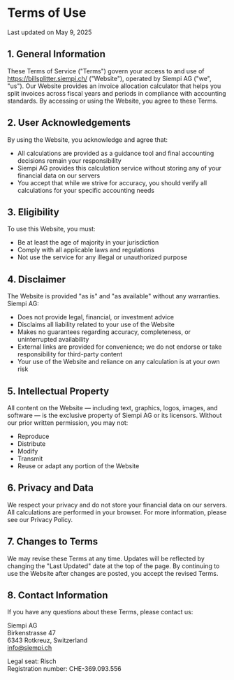 # Terms of Use

Last updated on May 9, 2025

## 1. General Information

These Terms of Service ("Terms") govern your access to and use of https://billsplitter.siempi.ch/ ("Website"), operated by Siempi AG ("we", "us"). Our Website provides an invoice allocation calculator that helps you split invoices across fiscal years and periods in compliance with accounting standards. By accessing or using the Website, you agree to these Terms.

## 2. User Acknowledgements

By using the Website, you acknowledge and agree that:

- All calculations are provided as a guidance tool and final accounting decisions remain your responsibility
- Siempi AG provides this calculation service without storing any of your financial data on our servers
- You accept that while we strive for accuracy, you should verify all calculations for your specific accounting needs

## 3. Eligibility

To use this Website, you must:

- Be at least the age of majority in your jurisdiction
- Comply with all applicable laws and regulations
- Not use the service for any illegal or unauthorized purpose

## 4. Disclaimer

The Website is provided "as is" and "as available" without any warranties. Siempi AG:

- Does not provide legal, financial, or investment advice
- Disclaims all liability related to your use of the Website
- Makes no guarantees regarding accuracy, completeness, or uninterrupted availability
- External links are provided for convenience; we do not endorse or take responsibility for third-party content
- Your use of the Website and reliance on any calculation is at your own risk

## 5. Intellectual Property

All content on the Website — including text, graphics, logos, images, and software — is the exclusive property of Siempi AG or its licensors. Without our prior written permission, you may not:

- Reproduce
- Distribute
- Modify
- Transmit
- Reuse or adapt any portion of the Website

## 6. Privacy and Data

We respect your privacy and do not store your financial data on our servers. All calculations are performed in your browser. For more information, please see our Privacy Policy.

## 7. Changes to Terms

We may revise these Terms at any time. Updates will be reflected by changing the "Last Updated" date at the top of the page. By continuing to use the Website after changes are posted, you accept the revised Terms.

## 8. Contact Information

If you have any questions about these Terms, please contact us:

Siempi AG  
Birkenstrasse 47  
6343 Rotkreuz, Switzerland  
info@siempi.ch

Legal seat: Risch  
Registration number: CHE-369.093.556
